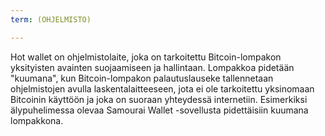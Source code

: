 ```yaml
---
term: (OHJELMISTO)

---
```

Hot wallet on ohjelmistolaite, joka on tarkoitettu Bitcoin-lompakon yksityisten avainten suojaamiseen ja hallintaan. Lompakkoa pidetään "kuumana", kun Bitcoin-lompakon palautuslauseke tallennetaan ohjelmistojen avulla laskentalaitteeseen, jota ei ole tarkoitettu yksinomaan Bitcoinin käyttöön ja joka on suoraan yhteydessä internetiin. Esimerkiksi älypuhelimessa olevaa Samourai Wallet -sovellusta pidettäisiin kuumana lompakkona.